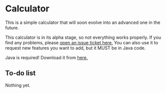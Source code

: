 # Calculator
This is a simple calculator that will soon evolve into an advanced one in the future.

This calculator is in its alpha stage, so not everything works properly. If you find any problems, please [open an issue ticket here.](https://github.com/DarknesGaming/Calculator/issues/new) You can also use it to request new features you want to add, but it MUST be in Java code.

Java is required! Download it from [here.](http://java.com/en/)

## To-do list
Nothing yet.
